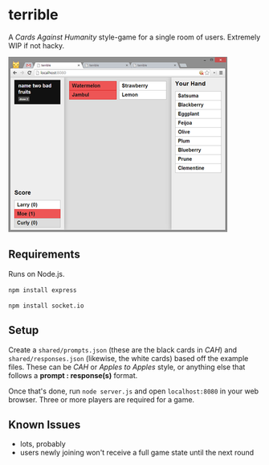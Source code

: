 # terrible

A *Cards Against Humanity* style-game for a single room of users. Extremely WIP if not hacky.

![](etc/example.png)

## Requirements

Runs on Node.js.

`npm install express`

`npm install socket.io`

## Setup

Create a `shared/prompts.json` (these are the black cards in *CAH*) and `shared/responses.json` (likewise, the white cards) based off the example files. These can be *CAH* or *Apples to Apples* style, or anything else that follows a **prompt : response(s)** format.

Once that's done, run `node server.js` and open `localhost:8080` in your web browser. Three or more players are required for a game.

## Known Issues

  * lots, probably
  * users newly joining won't receive a full game state until the next round